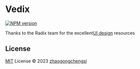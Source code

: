 # Vedix

[![NPM version](https://img.shields.io/npm/v/vedix?color=a1b858&label=)](https://www.npmjs.com/package/vedix)


Thanks to the Radix team for the excellent[UI design](https://www.figma.com/community/file/1280428825266545105/radix-themes-figma-edition) resources


## License

[MIT](./LICENSE) License © 2023 [zhaogongchengsi](https://github.com/zhaogongchengsi)
